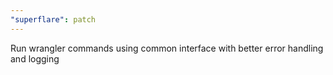 ```yaml
---
"superflare": patch
---
```


Run wrangler commands using common interface with better error handling and logging
